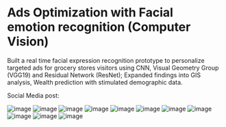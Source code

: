 # Ads Optimization with Facial emotion recognition (Computer Vision)

Built a real time facial expression recognition prototype to personalize targeted ads for grocery stores visitors using CNN, Visual Geometry Group (VGG19) and Residual Network (ResNet); Expanded findings into GIS analysis, Wealth prediction with stimulated demographic data.

Social Media post: 

![image](https://user-images.githubusercontent.com/56985560/114799346-496eb700-9d4c-11eb-8241-414612855f22.png)
![image](https://user-images.githubusercontent.com/56985560/114799368-4ffd2e80-9d4c-11eb-9d29-8aaaddc0b433.png)
![image](https://user-images.githubusercontent.com/56985560/114799382-55f30f80-9d4c-11eb-86f4-3b6a58cc9dba.png)
![image](https://user-images.githubusercontent.com/56985560/114799390-5be8f080-9d4c-11eb-982d-de6a2f1b83a9.png)
![image](https://user-images.githubusercontent.com/56985560/114799406-64412b80-9d4c-11eb-944f-9460ce07e6ad.png)
![image](https://user-images.githubusercontent.com/56985560/114799419-6acfa300-9d4c-11eb-992b-f8235e05fb54.png)
![image](https://user-images.githubusercontent.com/56985560/114799433-70c58400-9d4c-11eb-90f5-91b9f97f9c4f.png)
![image](https://user-images.githubusercontent.com/56985560/114799446-7622ce80-9d4c-11eb-9158-d8b4620ffe96.png)
![image](https://user-images.githubusercontent.com/56985560/114799464-7d49dc80-9d4c-11eb-8402-165a45422304.png)
![image](https://user-images.githubusercontent.com/56985560/114799478-82a72700-9d4c-11eb-8739-7874a6d3d70c.png)
![image](https://user-images.githubusercontent.com/56985560/114799495-889d0800-9d4c-11eb-8c5b-d4696a1a0123.png)
